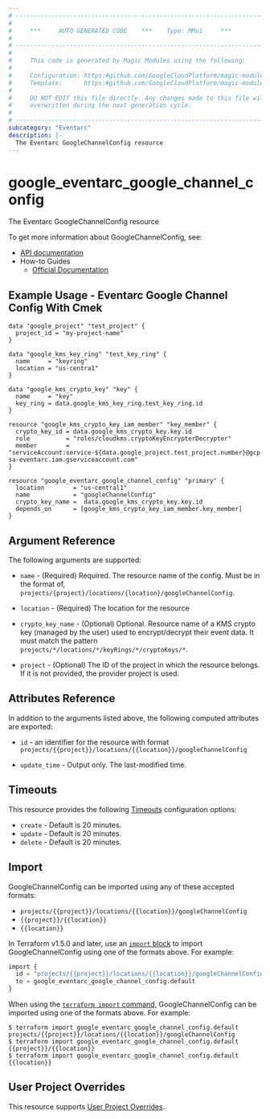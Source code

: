 ```yaml
---
# ----------------------------------------------------------------------------
#
#     ***     AUTO GENERATED CODE    ***    Type: MMv1     ***
#
# ----------------------------------------------------------------------------
#
#     This code is generated by Magic Modules using the following:
#
#     Configuration: https:#github.com/GoogleCloudPlatform/magic-modules/tree/main/mmv1/products/eventarc/GoogleChannelConfig.yaml
#     Template:      https:#github.com/GoogleCloudPlatform/magic-modules/tree/main/mmv1/templates/terraform/resource.html.markdown.tmpl
#
#     DO NOT EDIT this file directly. Any changes made to this file will be
#     overwritten during the next generation cycle.
#
# ----------------------------------------------------------------------------
subcategory: "Eventarc"
description: |-
  The Eventarc GoogleChannelConfig resource
---
```


# google_eventarc_google_channel_config

The Eventarc GoogleChannelConfig resource


To get more information about GoogleChannelConfig, see:

* [API documentation](https://cloud.google.com/eventarc/docs/reference/rest/v1/projects.locations)
* How-to Guides
    * [Official Documentation](https://cloud.google.com/eventarc/docs/use-cmek#enable-cmek-google-channel)

## Example Usage - Eventarc Google Channel Config With Cmek


```hcl
data "google_project" "test_project" {
  project_id = "my-project-name"
}

data "google_kms_key_ring" "test_key_ring" {
  name     = "keyring"
  location = "us-centra1"
}

data "google_kms_crypto_key" "key" {
  name     = "key"
  key_ring = data.google_kms_key_ring.test_key_ring.id
}

resource "google_kms_crypto_key_iam_member" "key_member" {
  crypto_key_id = data.google_kms_crypto_key.key.id
  role          = "roles/cloudkms.cryptoKeyEncrypterDecrypter"
  member        = "serviceAccount:service-${data.google_project.test_project.number}@gcp-sa-eventarc.iam.gserviceaccount.com"
}

resource "google_eventarc_google_channel_config" "primary" {
  location        = "us-central1"
  name            = "googleChannelConfig"
  crypto_key_name =  data.google_kms_crypto_key.key.id
  depends_on      = [google_kms_crypto_key_iam_member.key_member]
}
```

## Argument Reference

The following arguments are supported:


* `name` -
  (Required)
  Required. The resource name of the config. Must be in the format of, `projects/{project}/locations/{location}/googleChannelConfig`.

* `location` -
  (Required)
  The location for the resource


* `crypto_key_name` -
  (Optional)
  Optional. Resource name of a KMS crypto key (managed by the user) used to encrypt/decrypt their event data. It must match the pattern `projects/*/locations/*/keyRings/*/cryptoKeys/*`.

* `project` - (Optional) The ID of the project in which the resource belongs.
    If it is not provided, the provider project is used.



## Attributes Reference

In addition to the arguments listed above, the following computed attributes are exported:

* `id` - an identifier for the resource with format `projects/{{project}}/locations/{{location}}/googleChannelConfig`

* `update_time` -
  Output only. The last-modified time.


## Timeouts

This resource provides the following
[Timeouts](https://developer.hashicorp.com/terraform/plugin/sdkv2/resources/retries-and-customizable-timeouts) configuration options:

- `create` - Default is 20 minutes.
- `update` - Default is 20 minutes.
- `delete` - Default is 20 minutes.

## Import


GoogleChannelConfig can be imported using any of these accepted formats:

* `projects/{{project}}/locations/{{location}}/googleChannelConfig`
* `{{project}}/{{location}}`
* `{{location}}`


In Terraform v1.5.0 and later, use an [`import` block](https://developer.hashicorp.com/terraform/language/import) to import GoogleChannelConfig using one of the formats above. For example:

```tf
import {
  id = "projects/{{project}}/locations/{{location}}/googleChannelConfig"
  to = google_eventarc_google_channel_config.default
}
```

When using the [`terraform import` command](https://developer.hashicorp.com/terraform/cli/commands/import), GoogleChannelConfig can be imported using one of the formats above. For example:

```
$ terraform import google_eventarc_google_channel_config.default projects/{{project}}/locations/{{location}}/googleChannelConfig
$ terraform import google_eventarc_google_channel_config.default {{project}}/{{location}}
$ terraform import google_eventarc_google_channel_config.default {{location}}
```

## User Project Overrides

This resource supports [User Project Overrides](https://registry.terraform.io/providers/hashicorp/google/latest/docs/guides/provider_reference#user_project_override).
